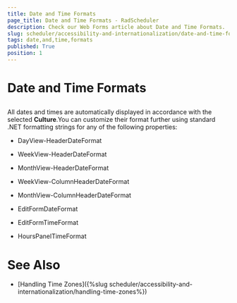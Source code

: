 ```yaml
---
title: Date and Time Formats
page_title: Date and Time Formats - RadScheduler
description: Check our Web Forms article about Date and Time Formats.
slug: scheduler/accessibility-and-internationalization/date-and-time-formats
tags: date,and,time,formats
published: True
position: 1
---
```


# Date and Time Formats



## 

All dates and times are automatically displayed in accordance with the selected **Culture**.You can customize their format further using standard .NET formatting strings for any of the following properties:



* DayView-HeaderDateFormat

* WeekView-HeaderDateFormat

* MonthView-HeaderDateFormat

* WeekView-ColumnHeaderDateFormat

* MonthView-ColumnHeaderDateFormat

* EditFormDateFormat

* EditFormTimeFormat

* HoursPanelTimeFormat

# See Also

 * [Handling Time Zones]({%slug scheduler/accessibility-and-internationalization/handling-time-zones%})
